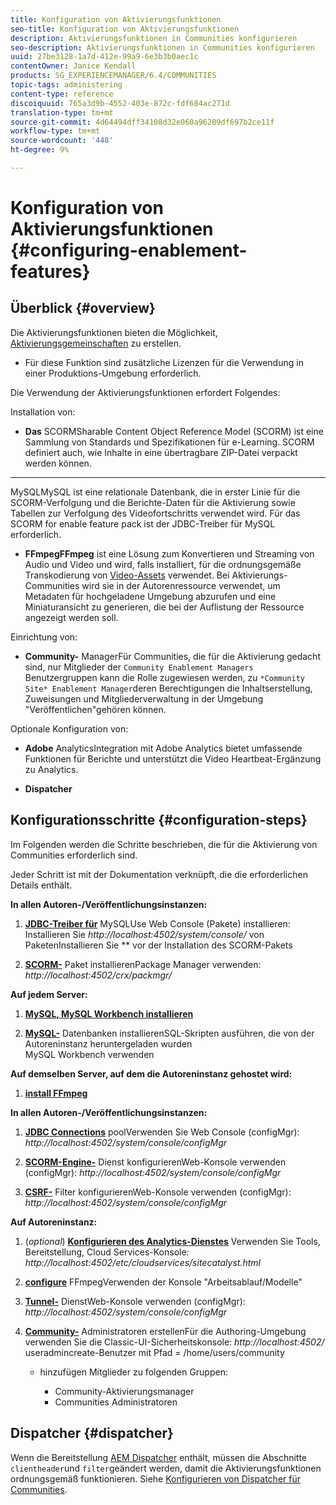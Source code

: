 ```yaml
---
title: Konfiguration von Aktivierungsfunktionen
seo-title: Konfiguration von Aktivierungsfunktionen
description: Aktivierungsfunktionen in Communities konfigurieren
seo-description: Aktivierungsfunktionen in Communities konfigurieren
uuid: 27be3128-1a7d-412e-99a9-6e3b3b0aec1c
contentOwner: Janice Kendall
products: SG_EXPERIENCEMANAGER/6.4/COMMUNITIES
topic-tags: administering
content-type: reference
discoiquuid: 765a3d9b-4552-403e-872c-fdf684ac271d
translation-type: tm+mt
source-git-commit: 4d64494dff34108d32e060a96209df697b2ce11f
workflow-type: tm+mt
source-wordcount: '448'
ht-degree: 9%

---
```



# Konfiguration von Aktivierungsfunktionen {#configuring-enablement-features}

## Überblick {#overview}

Die Aktivierungsfunktionen bieten die Möglichkeit, [Aktivierungsgemeinschaften](overview.md#enablement-community) zu erstellen.

* Für diese Funktion sind zusätzliche Lizenzen für die Verwendung in einer Produktions-Umgebung erforderlich.

Die Verwendung der Aktivierungsfunktionen erfordert Folgendes:

Installation von:

* **Das**
SCORMSharable Content Object Reference Model (SCORM) ist eine Sammlung von Standards und Spezifikationen für e-Learning. SCORM definiert auch, wie Inhalte in eine übertragbare ZIP-Datei verpackt werden können.

* ****
MySQLMySQL ist eine relationale Datenbank, die in erster Linie für die SCORM-Verfolgung und die Berichte-Daten für die Aktivierung sowie Tabellen zur Verfolgung des Videofortschritts verwendet wird. Für das SCORM for enable feature pack ist der JDBC-Treiber für MySQL erforderlich.

* **FFmpegFFmpeg**
ist eine Lösung zum Konvertieren und Streaming von Audio und Video und wird, falls installiert, für die ordnungsgemäße Transkodierung von  [Video-Assets](../../help/sites-authoring/default-components-foundation.md#video) verwendet. Bei Aktivierungs-Communities wird sie in der Autorenressource verwendet, um Metadaten für hochgeladene Umgebung abzurufen und eine Miniaturansicht zu generieren, die bei der Auflistung der Ressource angezeigt werden soll.

Einrichtung von:

* **Community-**
ManagerFür Communities, die für die Aktivierung gedacht sind, nur Mitglieder der 
`Community Enablement Managers` Benutzergruppen kann die Rolle zugewiesen werden, zu  `*Community Site* Enablement Manager`deren Berechtigungen die Inhaltserstellung, Zuweisungen und Mitgliederverwaltung in der Umgebung &quot;Veröffentlichen&quot;gehören können.

Optionale Konfiguration von:

* **Adobe**
AnalyticsIntegration mit Adobe Analytics bietet umfassende Funktionen für Berichte und unterstützt die Video Heartbeat-Ergänzung zu Analytics.

* **Dispatcher**

## Konfigurationsschritte {#configuration-steps}

Im Folgenden werden die Schritte beschrieben, die für die Aktivierung von Communities erforderlich sind.

Jeder Schritt ist mit der Dokumentation verknüpft, die die erforderlichen Details enthält.

**In allen Autoren-/Veröffentlichungsinstanzen:**

1. **[JDBC-Treiber für](deploy-communities.md#jdbc-driver-for-mysql)**
MySQLUse Web Console (Pakete) installieren: Installieren Sie  *http://localhost:4502/system/console/*
von PaketenInstallieren Sie  ** vor der Installation des SCORM-Pakets

1. **[SCORM-](deploy-communities.md#scorm-package)**
Paket installierenPackage Manager verwenden: 
*http://localhost:4502/crx/packmgr/*

**Auf jedem Server:**

1. **[MySQL, MySQL Workbench installieren](mysql.md)**

1. **[MySQL-](mysql.md#database-setup)**
Datenbanken installierenSQL-Skripten ausführen, die von der Autoreninstanz heruntergeladen wurden
\
   MySQL Workbench verwenden

**Auf demselben Server, auf dem die Autoreninstanz gehostet wird:**

1. **[install FFmpeg](ffmpeg.md)**

**In allen Autoren-/Veröffentlichungsinstanzen:**

1. **[JDBC Connections](mysql.md#configure-jdbc-connections)**
poolVerwenden Sie Web Console (configMgr): 
*http://localhost:4502/system/console/configMgr*

1. **[SCORM-Engine-](mysql.md#aem-communities-scormengine-service)**
Dienst konfigurierenWeb-Konsole verwenden (configMgr): 
*http://localhost:4502/system/console/configMgr*

1. **[CSRF-](mysql.md#adobe-granite-csrf-filter)**
Filter konfigurierenWeb-Konsole verwenden (configMgr): 
*http://localhost:4502/system/console/configMgr*

**Auf Autoreninstanz:**

1. (*optional*) **[Konfigurieren des Analytics-Dienstes](analytics.md)**
Verwenden Sie Tools, Bereitstellung, Cloud Services-Konsole: 
*http://localhost:4502/etc/cloudservices/sitecatalyst.html*

1. **[configure](ffmpeg.md#configure-ffmpeg-transcoding-service)**
FFmpegVerwenden der Konsole &quot;Arbeitsablauf/Modelle&quot;

1. **[Tunnel-](deploy-communities.md#tunnel-service-on-author)**
DienstWeb-Konsole verwenden (configMgr): 
*http://localhost:4502/system/console/configMgr*

1. **[Community-](users.md#creating-community-members)** Administratoren erstellenFür die Authoring-Umgebung verwenden Sie die Classic-UI-Sicherheitskonsole:  *http://localhost:4502/*
useradmincreate-Benutzer mit Pfad = /home/users/community

   * hinzufügen Mitglieder zu folgenden Gruppen:

      * Community-Aktivierungsmanager
      * Communities Administratoren

## Dispatcher {#dispatcher}

Wenn die Bereitstellung [AEM Dispatcher](https://helpx.adobe.com/experience-manager/dispatcher/using/dispatcher.html) enthält, müssen die Abschnitte `clientheader`und `filter`geändert werden, damit die Aktivierungsfunktionen ordnungsgemäß funktionieren. Siehe [Konfigurieren von Dispatcher für Communities](dispatcher.md#enablement).
